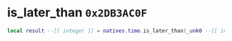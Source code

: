 # is_later_than `0x2DB3AC0F`

```lua
local result --[[ integer ]] = natives.time.is_later_than(_unk0 --[[ integer ]], _unk1 --[[ integer ]])
```
